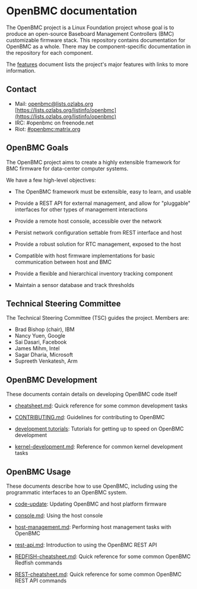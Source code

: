 # OpenBMC documentation

The OpenBMC project is a Linux Foundation project whose goal is to produce an
open-source Baseboard Management Controllers (BMC) customizable firmware
stack. This repository contains documentation for OpenBMC as a whole. There may
be component-specific documentation in the repository for each component.

The [features](features.md) document lists the project's major features
with links to more information.

## Contact

- Mail: openbmc@lists.ozlabs.org [https://lists.ozlabs.org/listinfo/openbmc](https://lists.ozlabs.org/listinfo/openbmc)
- IRC: #openbmc on freenode.net
- Riot: [#openbmc:matrix.org](https://riot.im/app/#/room/#openbmc:matrix.org)

## OpenBMC Goals

The OpenBMC project aims to create a highly extensible framework for BMC
firmware for data-center computer systems.

We have a few high-level objectives:

 * The OpenBMC framework must be extensible, easy to learn, and usable

 * Provide a REST API for external management, and allow for "pluggable"
   interfaces for other types of management interactions

 * Provide a remote host console, accessible over the network

 * Persist network configuration settable from REST interface and host

 * Provide a robust solution for RTC management, exposed to the host

 * Compatible with host firmware implementations for basic communication between
   host and BMC

 * Provide a flexible and hierarchical inventory tracking component

 * Maintain a sensor database and track thresholds

## Technical Steering Committee

The Technical Steering Committee (TSC) guides the project. Members are:

 * Brad Bishop (chair), IBM
 * Nancy Yuen, Google
 * Sai Dasari, Facebook
 * James Mihm, Intel
 * Sagar Dharia, Microsoft
 * Supreeth Venkatesh, Arm

## OpenBMC Development

These documents contain details on developing OpenBMC code itself

 - [cheatsheet.md](cheatsheet.md): Quick reference for some common
   development tasks

 - [CONTRIBUTING.md](CONTRIBUTING.md): Guidelines for contributing to
   OpenBMC

-  [development tutorials](development/README.md): Tutorials for getting up to
   speed on OpenBMC development

 - [kernel-development.md](kernel-development.md): Reference for common
   kernel development tasks

## OpenBMC Usage

These documents describe how to use OpenBMC, including using the programmatic
interfaces to an OpenBMC system.

 - [code-update](code-update): Updating OpenBMC and host platform firmware

 - [console.md](console.md): Using the host console

 - [host-management.md](host-management.md): Performing host management tasks
   with OpenBMC

 - [rest-api.md](rest-api.md): Introduction to using the OpenBMC REST API

 - [REDFISH-cheatsheet.md](REDFISH-cheatsheet.md): Quick reference for some
   common OpenBMC Redfish commands

 - [REST-cheatsheet.md](REST-cheatsheet.md): Quick reference for some common
   OpenBMC REST API commands
